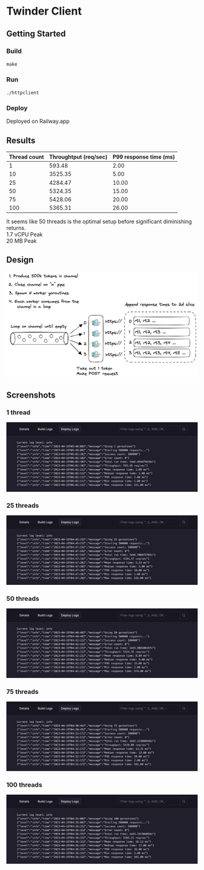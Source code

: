 # Twinder Client

## Getting Started

### Build
```
make
```

### Run
```
./httpclient
```

### Deploy

Deployed on Railway.app

## Results

| Thread count | Throughtput (req/sec) | P99 response time (ms) |
| ------------ | --------------------- | ---------------------- |
| 1            | 593.48                | 2.00                   |
| 10           | 3525.35               | 5.00                   |
| 25           | 4284.47               | 10.00                  |
| 50           | 5324.35               | 15.00                  |
| 75           | 5428.06               | 20.00                  |
| 100          | 5365.31               | 26.00                  |

It seems like 50 threads is the optimal setup before significant diminishing returns.  
1.7 vCPU Peak  
20 MB Peak

## Design

![Client](results/a1-client-diagram-v2.png)

## Screenshots

### 1 thread
![1](results/1worker500krequests.png)

### 25 threads
![25](results/25workers500krequests.png)

### 50 threads
![50](results/50workers500krequests.png)

### 75 threads
![75](results/75workers500krequests.png)

### 100 threads
![100](results/100workers500krequests.png)
